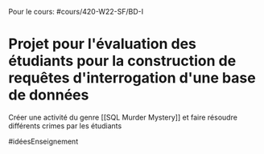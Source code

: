 Pour le cours: #cours/420-W22-SF/BD-I 

# Projet pour l'évaluation des étudiants pour la construction de requêtes d'interrogation d'une base de données

Créer une activité du genre [[SQL Murder Mystery]] et faire résoudre différents crimes par les étudiants

#idéesEnseignement